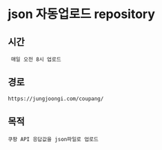 # json 자동업로드 repository

## 시간
```
 매일 오전 8시 업로드
```

## 경로
```
https://jungjoongi.com/coupang/
```

## 목적
```
쿠팡 API 응답값을 json파일로 업로드
```
